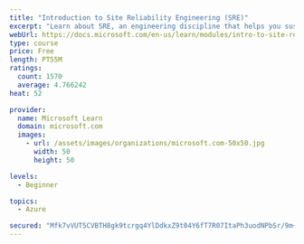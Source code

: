 ```yaml
---
title: "Introduction to Site Reliability Engineering (SRE)"
excerpt: "Learn about SRE, an engineering discipline that helps you sustainably achieve the appropriate level of reliability in your systems, services, and products."
webUrl: https://docs.microsoft.com/en-us/learn/modules/intro-to-site-reliability-engineering/
type: course
price: Free
length: PT55M
ratings:
  count: 1570
  average: 4.766242
heat: 52

provider:
  name: Microsoft Learn
  domain: microsoft.com
  images:
    - url: /assets/images/organizations/microsoft.com-50x50.jpg
      width: 50
      height: 50

levels:
  - Beginner

topics:
  - Azure

secured: "Mfk7vVUT5CVBTH8gk9tcrgq4YlDdkxZ9t04Y6fT7R07ItaPh3uodNPbSr/9m+djKsizkgEyWgMOdUZITo79Qv/ojoumrzAAvkCRXATHoJcIv9dGUhJ2uUuKW007ke9jAf+2XoPdFSqspPqvTKSIX5FxHkL2IPIpaZ9i5UrdRcVGJxejz9aFGjq5JhSZhCcxD7Tz8861pgqnSsruEgsUyy/THqXqMPk7pOXIgmm7W7377z5VLXHyIXEba5rp/TxZ82f7je9D0UkRa8I6lFMEqKsi8BneArIZ8J6hXmR9WQCCOP22l05nKUGFF9ExPHUIiMe/vMD4+RVGjPY6RygVRNlX4vMxAvs/RYqaW1nHwn2gY465qRq654EhcLFYHEVIOQmU8D3cbPKnTFSrTgrElgslCO5MEncs0s13dctJPKqE=;snKhgS/T7px/1NCce61fFA=="
---
```


